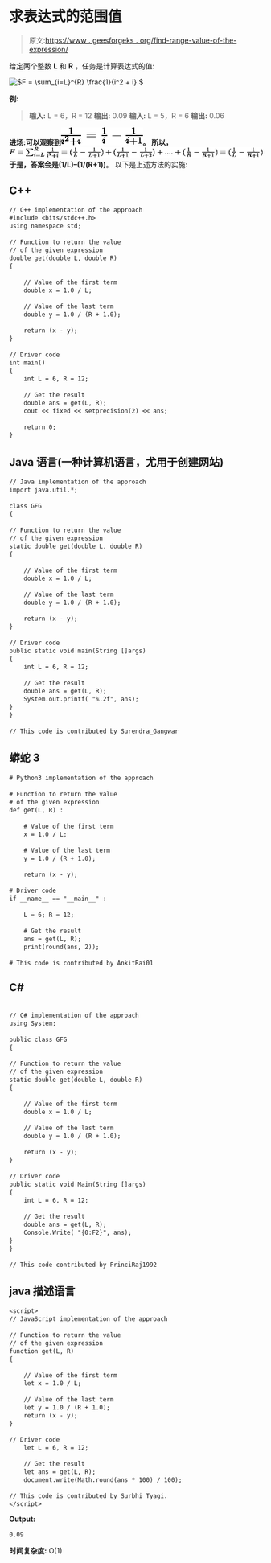 # 求表达式的范围值

> 原文:[https://www . geesforgeks . org/find-range-value-of-the-expression/](https://www.geeksforgeeks.org/find-range-value-of-the-expression/)

给定两个整数 **L** 和 **R** ，任务是计算表达式的值:

![$F = \sum_{i=L}^{R} \frac{1}{i^2 + i} $  ](img/5c77a35c5ba8291f55dbd8e30f20b253.png "Rendered by QuickLaTeX.com")

**例:**

> **输入:** L = 6，R = 12
> **输出:** 0.09
> **输入:** L = 5，R = 6
> **输出:** 0.06

**进场:**可以观察到![\frac{1}{i^2 + i} = \frac{1}{i} - \frac{1}{i + 1}  ](img/b553a16c2c52edec1d0180078cc16ca8.png "Rendered by QuickLaTeX.com")。
所以，![F = \sum_{i=L}^{R} \frac{1}{i^2 + i} = (\frac{1}{L} - \frac{1}{L + 1}) + (\frac{1}{L + 1} - \frac{1}{L + 2}) + .... + (\frac{1}{R} - \frac{1}{R + 1}) = (\frac{1}{L} - \frac{1}{R + 1})  ](img/ffa4dc996ec4d8aafbafab5cf5da20a4.png "Rendered by QuickLaTeX.com")
于是，答案会是**(1/L)–(1/(R+1))**。
以下是上述方法的实施:

## C++

```
// C++ implementation of the approach
#include <bits/stdc++.h>
using namespace std;

// Function to return the value
// of the given expression
double get(double L, double R)
{

    // Value of the first term
    double x = 1.0 / L;

    // Value of the last term
    double y = 1.0 / (R + 1.0);

    return (x - y);
}

// Driver code
int main()
{
    int L = 6, R = 12;

    // Get the result
    double ans = get(L, R);
    cout << fixed << setprecision(2) << ans;

    return 0;
}
```

## Java 语言(一种计算机语言，尤用于创建网站)

```
// Java implementation of the approach
import java.util.*;

class GFG
{

// Function to return the value
// of the given expression
static double get(double L, double R)
{

    // Value of the first term
    double x = 1.0 / L;

    // Value of the last term
    double y = 1.0 / (R + 1.0);

    return (x - y);
}

// Driver code
public static void main(String []args)
{
    int L = 6, R = 12;

    // Get the result
    double ans = get(L, R);
    System.out.printf( "%.2f", ans);
}
}

// This code is contributed by Surendra_Gangwar
```

## 蟒蛇 3

```
# Python3 implementation of the approach

# Function to return the value
# of the given expression
def get(L, R) :

    # Value of the first term
    x = 1.0 / L;

    # Value of the last term
    y = 1.0 / (R + 1.0);

    return (x - y);

# Driver code
if __name__ == "__main__" :

    L = 6; R = 12;

    # Get the result
    ans = get(L, R);
    print(round(ans, 2));

# This code is contributed by AnkitRai01
```

## C#

```

// C# implementation of the approach
using System;

public class GFG
{

// Function to return the value
// of the given expression
static double get(double L, double R)
{

    // Value of the first term
    double x = 1.0 / L;

    // Value of the last term
    double y = 1.0 / (R + 1.0);

    return (x - y);
}

// Driver code
public static void Main(String []args)
{
    int L = 6, R = 12;

    // Get the result
    double ans = get(L, R);
    Console.Write( "{0:F2}", ans);
}
}

// This code contributed by PrinciRaj1992
```

## java 描述语言

```
<script>
// JavaScript implementation of the approach

// Function to return the value
// of the given expression
function get(L, R)
{

    // Value of the first term
    let x = 1.0 / L;

    // Value of the last term
    let y = 1.0 / (R + 1.0);
    return (x - y);
}

// Driver code
    let L = 6, R = 12;

    // Get the result
    let ans = get(L, R);
    document.write(Math.round(ans * 100) / 100);

// This code is contributed by Surbhi Tyagi.
</script>
```

**Output:** 

```
0.09
```

**时间复杂度:** O(1)
